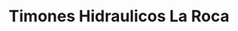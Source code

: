 ---
title: "Timones Hidraulicos La Roca"
url: /villa-el-salvador/timones-hidraulicos-la-roca/
shop: reparación de automóviles
---
